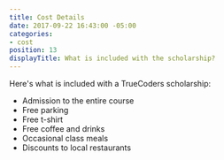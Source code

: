 ```yaml
---
title: Cost Details
date: 2017-09-22 16:43:00 -05:00
categories:
- cost
position: 13
displayTitle: What is included with the scholarship?
---
```


Here's what is included with a TrueCoders scholarship:

* Admission to the entire course
* Free parking
* Free t-shirt
* Free coffee and drinks
* Occasional class meals
* Discounts to local restaurants